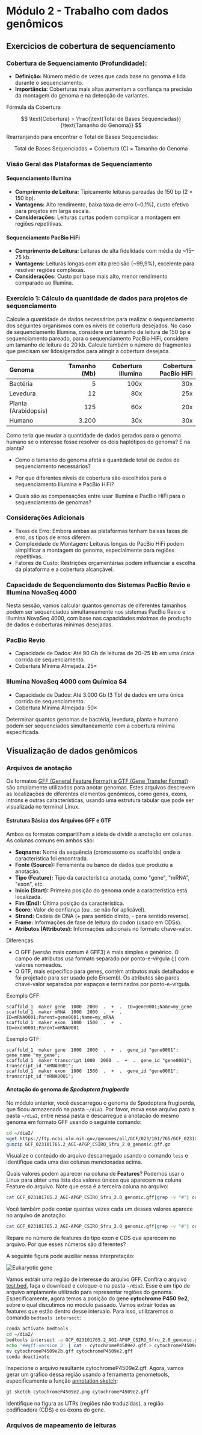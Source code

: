 # Módulo 2 - Trabalho com dados genômicos

## Exercicios de cobertura de sequenciamento

### Cobertura de Sequenciamento (Profundidade):

- **Definição:** Número médio de vezes que cada base no genoma é lida durante o sequenciamento.
- **Importância:** Coberturas mais altas aumentam a confiança na precisão da montagem do genoma e na detecção de variantes.

Fórmula da Cobertura

$$
\text{Cobertura} = \frac{\text{Total de Bases Sequenciadas}}{\text{Tamanho do Genoma}}
$$

Rearranjando para encontrar o Total de Bases Sequenciadas:

$$
\text{Total de Bases Sequenciadas} = \text{Cobertura (C)} \times \text{Tamanho do Genoma}
$$

### Visão Geral das Plataformas de Sequenciamento

#### Sequenciamento Illumina
- **Comprimento de Leitura:** Tipicamente leituras pareadas de 150 bp (2 × 150 bp).
- **Vantagens:** Alto rendimento, baixa taxa de erro (~0,1%), custo efetivo para projetos em larga escala.
- **Considerações:** Leituras curtas podem complicar a montagem em regiões repetitivas.

#### Sequenciamento PacBio HiFi
- **Comprimento de Leitura:** Leituras de alta fidelidade com média de ~15–25 kb.
- **Vantagens:** Leituras longas com alta precisão (~99,9%), excelente para resolver regiões complexas.
- **Considerações:** Custo por base mais alto, menor rendimento comparado ao Illumina.

### Exercício 1: Cálculo da quantidade de dados para projetos de sequenciamento

Calcule a quantidade de dados necessários para realizar o sequenciamento dos seguintes organismos com os níveis de cobertura desejados. No caso de sequenciamento Illumina, considere um tamanho de leitura de 150 bp e sequenciamento pareado, para o sequenciamento PacBio HiFi, considere um tamanho de leitura de 20 kb. Calcule também o número de fragmentos que precisam ser lidos/gerados para atingir a cobertura desejada.

| Genoma               | Tamanho (Mb) | Cobertura Illumina | Cobertura PacBio HiFi |
|:---------------------|-------------:|-------------------------------:|-------------------------------:|
| Bactéria             |            5 |               100x |                            30x |
| Levedura             |           12 |                80x |                            25x |
| Planta (Arabidopsis) |          125 |                60x |                            20x |
| Humano               |        3.200 |                30x |                            30x |

Como teria que mudar a quantidade de dados gerados para o genoma humano se o interesse fosse resolver os dois haplótipos do genoma? E na planta?

- Como o tamanho do genoma afeta a quantidade total de dados de sequenciamento necessários?

- Por que diferentes níveis de cobertura são escolhidos para o sequenciamento Illumina e PacBio HiFi?

- Quais são as compensações entre usar Illumina e PacBio HiFi para o sequenciamento de genomas?

### Considerações Adicionais

- Taxas de Erro: Embora ambas as plataformas tenham baixas taxas de erro, os tipos de erros diferem.
- Complexidade de Montagem: Leituras longas do PacBio HiFi podem simplificar a montagem do genoma, especialmente para regiões repetitivas.
- Fatores de Custo: Restrições orçamentárias podem influenciar a escolha da plataforma e a cobertura alcançável.

### Capacidade de Sequenciamento dos Sistemas PacBio Revio e Illumina NovaSeq 4000

Nesta sessão, vamos calcular quantos genomas de diferentes tamanhos podem ser sequenciados simultaneamente nos sistemas PacBio Revio e Illumina NovaSeq 4000, com base nas capacidades máximas de produção de dados e coberturas mínimas desejadas.

### PacBio Revio
- Capacidade de Dados: Até 90 Gb de leituras de 20–25 kb em uma única corrida de sequenciamento.
- Cobertura Mínima Almejada: 25×

### Illumina NovaSeq 4000 com Química S4
- Capacidade de Dados: Até 3.000 Gb (3 Tb) de dados em uma única corrida de sequenciamento.
- Cobertura Mínima Almejada: 50×

Determinar quantos genomas de bactéria, levedura, planta e humano podem ser sequenciados simultaneamente com a cobertura mínima especificada.

## Visualização de dados genômicos

### Arquivos de anotação

Os formatos [GFF (General Feature Format) e GTF (Gene Transfer Format)](https://www.ensembl.org/info/website/upload/gff.html) são amplamente utilizados para anotar genomas. Estes arquivos descrevem as localizações de diferentes elementos genômicos, como genes, exons, introns e outras características, usando uma estrutura tabular que pode ser visualizada no terminal Linux.

#### Estrutura Básica dos Arquivos GFF e GTF

Ambos os formatos compartilham a ideia de dividir a anotação em colunas. As colunas comuns em ambos são:

- **Seqname:** Nome da sequência (cromossomo ou scaffolds) onde a característica foi encontrada.
- **Fonte (Source):** Ferramenta ou banco de dados que produziu a anotação.
- **Tipo (Feature):** Tipo da característica anotada, como "gene", "mRNA", "exon", etc.
- **Início (Start):** Primeira posição do genoma onde a característica está localizada.
- **Fim (End):** Última posição da característica.
- **Score:** Valor de confiança (ou . se não for aplicável).
- **Strand:** Cadeia de DNA (+ para sentido direto, - para sentido reverso).
- **Frame:** Informações de fase de leitura do codon (usado em CDSs).
- **Atributos (Attributes):** Informações adicionais no formato chave-valor.

Diferenças:
- O GFF (versão mais comum é GFF3) é mais simples e genérico. O campo de atributos usa formato separado por ponto-e-vírgula (;) com valores nomeados.
- O GTF, mais específico para genes, contém atributos mais detalhados e foi projetado para ser usado pelo Ensembl. Os atributos são pares chave-valor separados por espaços e terminados por ponto-e-vírgula.

Exemplo GFF:

```
scaffold_1  maker gene  1000  2000  .  +  .  ID=gene0001;Name=my_gene
scaffold_1  maker mRNA  1000  2000  .  +  .  ID=mRNA0001;Parent=gene0001;Name=my_mRNA
scaffold_1  maker exon  1000  1500  .  +  .  ID=exon0001;Parent=mRNA0001

```

Exemplo GTF:

```
scaffold_1  maker gene  1000  2000  .  +  .  gene_id "gene0001"; gene_name "my_gene";
scaffold_1  maker transcript 1000  2000  .  +  .  gene_id "gene0001"; transcript_id "mRNA0001";
scaffold_1  maker exon  1000  1500  .  +  .  gene_id "gene0001"; transcript_id "mRNA0001";

```

#### Anotação do genoma de _Spodoptera frugiperda_

No módulo anterior, você descarregou o genoma de Spodoptera frugiperda, que ficou armazenado na pasta `~/dia1`. Por favor, mova esse arquivo para a pasta `~/dia2`, entre nessa pasta e descarregue a anotação do mesmo genoma em formato GFF usando o seguinte comando:

```bash
cd ~/dia2/
wget https://ftp.ncbi.nlm.nih.gov/genomes/all/GCF/023/101/765/GCF_023101765.2_AGI-APGP_CSIRO_Sfru_2.0/GCF_023101765.2_AGI-APGP_CSIRO_Sfru_2.0_genomic.gff.gz
gunzip GCF_023101765.2_AGI-APGP_CSIRO_Sfru_2.0_genomic.gff.gz
```

Visualize o conteúdo do arquivo descarregado usando o comando `less` e identifique cada uma das colunas mencionadas acima.

Quais valores podem aparecer na coluna de **Features**? Podemos usar o Linux para obter uma lista dos valores únicos que aparecem na coluna Feature do arquivo. Note que essa é a terceira coluna no arquivo:

```bash
cat GCF_023101765.2_AGI-APGP_CSIRO_Sfru_2.0_genomic.gff|grep -v "#"| cut -f 3|sort -u
```

Você também pode contar quantas vezes cada um desses valores aparece no arquivo de anotação:

```bash
cat GCF_023101765.2_AGI-APGP_CSIRO_Sfru_2.0_genomic.gff|grep -v "#"| cut -f 3|sort | uniq -c
```

Repare no número de features do tipo exon e CDS que aparecem no arquivo. Por que esses números são diferentes?

A seguinte figura pode auxiliar nessa interpretação:

![Eukaryotic gene](../Figs/EukaryoticGene.png)

Vamos extrair uma região de interesse do arquivo GFF. Confira o arquivo [test.bed](files/test.bed), faça o download e coloque-o na pasta `~/dia2`. Esse é um tipo de arquivo amplamente utilizado para representar regiões do genoma. Especificamente, agora temos a posição do gene **cytochrome P450 9e2**, sobre o qual discutimos no módulo passado. Vamos extrair todas as features que estão dentro desse intervalo. Para isso, utilizaremos o comando `bedtools intersect`:


```bash
conda activate bedtools
cd ~/dia2/
bedtools intersect -a GCF_023101765.2_AGI-APGP_CSIRO_Sfru_2.0_genomic.gff -b extGenoBioinfo/modulos/files/test.bed > cytochromeP4509e2.gff
echo '##gff-version 3' | cat - cytochromeP4509e2.gff > cytochromeP4509e2b.gff
mv cytochromeP4509e2b.gff cytochromeP4509e2.gff
conda deactivate
```

Inspecione o arquivo resultante cytochromeP4509e2.gff. Agora, vamos gerar um gráfico dessa região usando a ferramenta genometools, especificamente a função [annotation sketch](https://genometools.org/annotationsketch.html):
    
```bash
gt sketch cytochromeP4509e2.png cytochromeP4509e2.gff
```

Identifique na figura as UTRs (regiões não traduzidas), a região codificadora (CDS) e os éxons do gene.

### Arquivos de mapeamento de leituras
